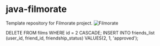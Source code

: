# java-filmorate
Template repository for Filmorate project.
![Filmorate](https://user-images.githubusercontent.com/108021314/203851605-39873f52-fedd-4ed4-bc34-b343d5a7eb37.png)


DELETE FROM films WHERE id = 2 CASCADE;
INSERT INTO friends_list (user_id, friend_id, friendship_status)
VALUES(2, 1, 'approved');
